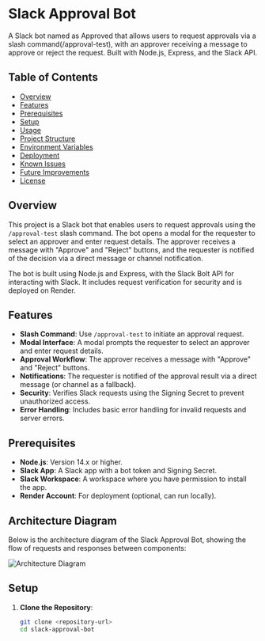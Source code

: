 # Slack Approval Bot

A Slack bot named as Approved that allows users to request approvals via a slash command(/approval-test), with an approver receiving a message to approve or reject the request. Built with Node.js, Express, and the Slack API.

## Table of Contents

- [Overview](#overview)
- [Features](#features)
- [Prerequisites](#prerequisites)
- [Setup](#setup)
- [Usage](#usage)
- [Project Structure](#project-structure)
- [Environment Variables](#environment-variables)
- [Deployment](#deployment)
- [Known Issues](#known-issues)
- [Future Improvements](#future-improvements)
- [License](#license)

## Overview

This project is a Slack bot that enables users to request approvals using the `/approval-test` slash command. The bot opens a modal for the requester to select an approver and enter request details. The approver receives a message with "Approve" and "Reject" buttons, and the requester is notified of the decision via a direct message or channel notification.

The bot is built using Node.js and Express, with the Slack Bolt API for interacting with Slack. It includes request verification for security and is deployed on Render.

## Features

- **Slash Command**: Use `/approval-test` to initiate an approval request.
- **Modal Interface**: A modal prompts the requester to select an approver and enter request details.
- **Approval Workflow**: The approver receives a message with "Approve" and "Reject" buttons.
- **Notifications**: The requester is notified of the approval result via a direct message (or channel as a fallback).
- **Security**: Verifies Slack requests using the Signing Secret to prevent unauthorized access.
- **Error Handling**: Includes basic error handling for invalid requests and server errors.

## Prerequisites

- **Node.js**: Version 14.x or higher.
- **Slack App**: A Slack app with a bot token and Signing Secret.
- **Slack Workspace**: A workspace where you have permission to install the app.
- **Render Account**: For deployment (optional, can run locally).

## Architecture Diagram

Below is the architecture diagram of the Slack Approval Bot, showing the flow of requests and responses between components:

![Architecture Diagram](https://app.eraser.io/workspace/b4YoR1sWqnFHCRXaOIGV?origin=share)

## Setup

1. **Clone the Repository**:
   ```bash
   git clone <repository-url>
   cd slack-approval-bot
   ```

